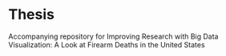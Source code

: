 # Thesis
Accompanying repository for Improving Research with Big Data Visualization: A Look at Firearm Deaths in the United States
